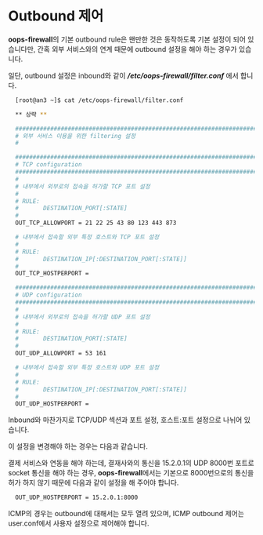 # Outbound 제어

**oops-firewall**의 기본 outbound rule은 왠만한 것은 동작하도록 기본 설정이 되어 있습니다만, 간혹 외부 서비스와의 연계 때문에 outbound 설정을 해야 하는 경우가 있습니다.

일단, outbound 설정은 inbound와 같이 _**/etc/oops-firewall/filter.conf**_ 에서 합니다.

```bash
  [root@an3 ~]$ cat /etc/oops-firewall/filter.conf

  ** 상략 **

  ##########################################################################
  # 외부 서비스 이용을 위한 filtering 설정
  #

  ##########################################################################
  # TCP configuration
  ##########################################################################
  #
  # 내부에서 외부로의 접속을 허가할 TCP 포트 설정
  #
  # RULE:
  #       DESTINATION_PORT[:STATE]
  #
  OUT_TCP_ALLOWPORT = 21 22 25 43 80 123 443 873

  # 내부에서 접속할 외부 특정 호스트와 TCP 포트 설정
  #
  # RULE:
  #       DESTINATION_IP[:DESTINATION_PORT[:STATE]]
  #
  OUT_TCP_HOSTPERPORT =

  ##########################################################################
  # UDP configuration
  ##########################################################################
  #
  # 내부에서 외부로의 접속을 허가할 UDP 포트 설정
  #
  # RULE:
  #       DESTINATION_PORT[:STATE]
  #
  OUT_UDP_ALLOWPORT = 53 161

  # 내부에서 접속할 외부 특정 호스트와 UDP 포트 설정
  #
  # RULE:
  #       DESTINATION_IP[:DESTINATION_PORT[:STATE]]
  #
  OUT_UDP_HOSTPERPORT =
```

Inbound와 마찬가지로 TCP/UDP 섹션과 포트 설정, 호스트:포트 설정으로 나뉘어 있습니다.

이 설정을 변경해야 하는 경우는 다음과 같습니다.

결제 서비스와 연동을 해야 하는데, 결재사와의 통신을 15.2.0.1의 UDP 8000번 포트로 socket 통신을 해야 하는 경우, **oops-firewall**에서는 기본으로 8000번으로의 통신을 허가 하지 않기 때문에 다음과 같이 설정을 해 주어야 합니다.

```bash
  OUT_UDP_HOSTPERPORT = 15.2.0.1:8000
```

ICMP의 경우는 outbound에 대해서는 모두 열려 있으며, ICMP outbound 제어는 user.conf에서 사용자 설정으로 제어해야 합니다.

